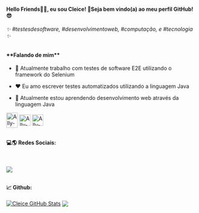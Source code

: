 
<h4> Hello Friends👋🏾, eu sou Cleice! 🌴Seja bem vindo(a) ao meu perfil GitHub! 😎 </h4>  
<h4></h4>   
<h6> ✨  #testesdesoftware, #desenvolvimentoweb, #computação, e #tecnologia ✨ </h6>

##
<h4>**Falando de mim**</h4>

- 🔭 Atualmente trabalho com testes de software E2E utilizando o framework do Selenium 

- ❤️ Eu amo escrever testes automatizados utilizando a linguagem Java 

- 🌱 Atualmente estou aprendendo desenvolvimento web através da linguagem Java

<div align="left" style="display: inline_block">
  <img align="center" alt="Ally-Java" height="40" width="30" src="https://cdn.jsdelivr.net/gh/devicons/devicon/icons/java/java-original.svg" />
  <img align="center" alt="Ally-Java" height="30" width="30" src="https://cdn.jsdelivr.net/gh/devicons/devicon/icons/selenium/selenium-original.svg" />
  <img align="center" alt="Ally-Java" height="30" width="30" src="https://cdn.jsdelivr.net/gh/devicons/devicon/icons/spring/spring-original.svg" />
 </div>
 
 ##
<h4> 💻🌎 Redes Sociais: <br></h4>
<br />

<a href="https://www.linkedin.com/in/cleicetnsouza/" target="_blank"><img src="https://img.shields.io/badge/-LinkedIn-%230077B5?style=for-the-badge&logo=linkedin&logoColor=white" target="_blank"></a>
 
 ##
 <h4> 📈 Github: <br></h4>
<a href="https://github.com/CleiceSouza/"><img align="center" src="https://github-readme-stats.vercel.app/api?username=CleiceSouza&show_icons=true&include_all_commits=false&theme=monokai&hide_border=true" alt="Cleice GitHub Stats" /></a> 
<a href="https://github.com/CleiceSouza/"><img align="center" src="https://github-readme-stats.vercel.app/api/top-langs/?username=CleiceSouza&layout=compact&theme=monokai&hide_border=true" /></a>


  

